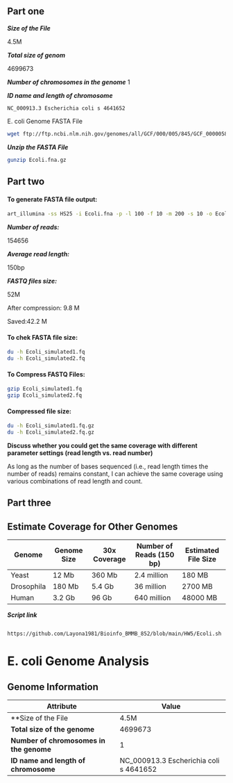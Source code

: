 
## Part one

***Size of the File*** 

4.5M

***Total size of genom***

4699673

***Number of chromosomes in the genome***
1

***ID name and length of chromosome*** 
````
NC_000913.3 Escherichia coli s 4641652 

````
E. coli Genome FASTA File

```sh
wget ftp://ftp.ncbi.nlm.nih.gov/genomes/all/GCF/000/005/845/GCF_000005845.2_ASM584v2/GCF_000005845.2_ASM584v2_genomic.fna.gz -O Ecoli.fna.gz
```

***Unzip the FASTA File***

```sh
gunzip Ecoli.fna.gz
```


## Part two

#### To generate FASTA file output:

```sh
art_illumina -ss HS25 -i Ecoli.fna -p -l 100 -f 10 -m 200 -s 10 -o Ecoli_simulated
```

***Number of reads:***

154656

***Average read length:***

150bp

***FASTQ files size:*** 

52M 

After compression: 9.8 M

Saved:42.2 M

#### To chek FASTA file size:

```sh
du -h Ecoli_simulated1.fq
du -h Ecoli_simulated2.fq
```

#### To Compress FASTQ Files:

```sh
gzip Ecoli_simulated1.fq
gzip Ecoli_simulated2.fq
```
#### Compressed file size:

```sh
du -h Ecoli_simulated1.fq.gz
du -h Ecoli_simulated2.fq.gz
```

****Discuss whether you could get the same coverage with different parameter settings (read length vs. read number)****

As long as the number of bases sequenced (i.e., read length times the number of reads) remains constant, I can achieve the same coverage using various combinations of read length and count.


## Part three


## Estimate Coverage for Other Genomes

| Genome      | Genome Size | 30x Coverage | Number of Reads (150 bp) | Estimated File Size |
|-------------|-------------|--------------|--------------------------|---------------------|
| Yeast       | 12 Mb       | 360 Mb       | 2.4 million              | 180 MB              |
| Drosophila  | 180 Mb      | 5.4 Gb       | 36 million               | 2700 MB             |
| Human       | 3.2 Gb      | 96 Gb        | 640 million              | 48000 MB            |


***Script link***

```` 

https://github.com/Layona1981/Bioinfo_BMMB_852/blob/main/HW5/Ecoli.sh

````

# E. coli Genome Analysis

## Genome Information

| Attribute                          | Value                          |
|------------------------------------|--------------------------------|
| **Size of the File                 | 4.5M                           |
| **Total size of the genome**       | 4699673                        |
| **Number of chromosomes in the genome** | 1                          |
| **ID name and length of chromosome** | NC_000913.3 Escherichia coli s 4641652 |
